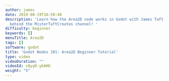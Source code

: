 ```yaml
---
author: james
date: 2019-08-19T16:59:48
description: 'Learn how the Area2D node works in Godot with James Taft, the creator
  behind the MisterTaftCreates channel! '
difficulty: beginner
keywords: []
menuTitle: Area2D
tags: []
software: godot
title: 'Godot Nodes 101: Area2D Beginner Tutorial'
type: video
videoDuration: ""
videoId: cQyyD-ykAHU
weight: "5"
---
```

